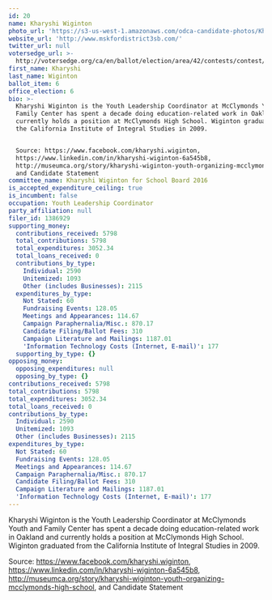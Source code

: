 ```yaml
---
id: 20
name: Kharyshi Wiginton
photo_url: 'https://s3-us-west-1.amazonaws.com/odca-candidate-photos/Kharyshi-Wiginton.png'
website_url: 'http://www.mskfordistrict3sb.com/'
twitter_url: null
votersedge_url: >-
  http://votersedge.org/ca/en/ballot/election/area/42/contests/contest/13217/candidate/130698?&county=Alameda%20County&election_authority_id=1
first_name: Kharyshi
last_name: Wiginton
ballot_item: 6
office_election: 6
bio: >-
  Kharyshi Wiginton is the Youth Leadership Coordinator at McClymonds Youth and
  Family Center has spent a decade doing education-related work in Oakland and
  currently holds a position at McClymonds High School. Wiginton graduated from
  the California Institute of Integral Studies in 2009. 


  Source: https://www.facebook.com/kharyshi.wiginton,
  https://www.linkedin.com/in/kharyshi-wiginton-6a545b8,
  http://museumca.org/story/kharyshi-wiginton-youth-organizing-mcclymonds-high-school,
  and Candidate Statement
committee_name: Kharyshi Wiginton for School Board 2016
is_accepted_expenditure_ceiling: true
is_incumbent: false
occupation: Youth Leadership Coordinator
party_affiliation: null
filer_id: 1386929
supporting_money:
  contributions_received: 5798
  total_contributions: 5798
  total_expenditures: 3052.34
  total_loans_received: 0
  contributions_by_type:
    Individual: 2590
    Unitemized: 1093
    Other (includes Businesses): 2115
  expenditures_by_type:
    Not Stated: 60
    Fundraising Events: 128.05
    Meetings and Appearances: 114.67
    Campaign Paraphernalia/Misc.: 870.17
    Candidate Filing/Ballot Fees: 310
    Campaign Literature and Mailings: 1187.01
    'Information Technology Costs (Internet, E-mail)': 177
  supporting_by_type: {}
opposing_money:
  opposing_expenditures: null
  opposing_by_type: {}
contributions_received: 5798
total_contributions: 5798
total_expenditures: 3052.34
total_loans_received: 0
contributions_by_type:
  Individual: 2590
  Unitemized: 1093
  Other (includes Businesses): 2115
expenditures_by_type:
  Not Stated: 60
  Fundraising Events: 128.05
  Meetings and Appearances: 114.67
  Campaign Paraphernalia/Misc.: 870.17
  Candidate Filing/Ballot Fees: 310
  Campaign Literature and Mailings: 1187.01
  'Information Technology Costs (Internet, E-mail)': 177
---
```

Kharyshi Wiginton is the Youth Leadership Coordinator at McClymonds Youth and Family Center has spent a decade doing education-related work in Oakland and currently holds a position at McClymonds High School. Wiginton graduated from the California Institute of Integral Studies in 2009. 

Source: https://www.facebook.com/kharyshi.wiginton, https://www.linkedin.com/in/kharyshi-wiginton-6a545b8, http://museumca.org/story/kharyshi-wiginton-youth-organizing-mcclymonds-high-school, and Candidate Statement
